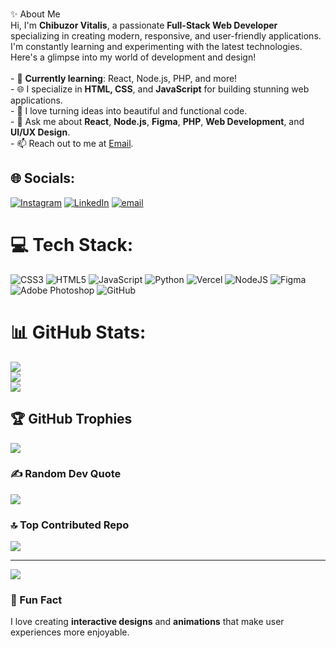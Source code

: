 

<br> ✨ About Me<br>Hi, I'm **Chibuzor Vitalis**, a passionate **Full-Stack Web Developer** specializing in creating modern, responsive, and user-friendly applications. I'm constantly learning and experimenting with the latest technologies. Here's a glimpse into my world of development and design!<br><br>- 🌱 **Currently learning**: React, Node.js, PHP, and more!<br>- 🌐 I specialize in **HTML, CSS**, and **JavaScript** for building stunning web applications.<br>- 🔧 I love turning ideas into beautiful and functional code.<br>- 💬 Ask me about **React**, **Node.js**, **Figma**, **PHP**, **Web Development**, and **UI/UX Design**.<br>- 📫 Reach out to me at [Email](vitalisugorji1@gmail.com).


## 🌐 Socials:
[![Instagram](https://img.shields.io/badge/Instagram-%23E4405F.svg?logo=Instagram&logoColor=white)](https://instagram.com/blackboi_joy) [![LinkedIn](https://img.shields.io/badge/LinkedIn-%230077B5.svg?logo=linkedin&logoColor=white)](https://linkedin.com/in/https://www.linkedin.com/in/ugorji30/) [![email](https://img.shields.io/badge/Email-D14836?logo=gmail&logoColor=white)](mailto:vitalisugorji1@gmail.com) 

# 💻 Tech Stack:
![CSS3](https://img.shields.io/badge/css3-%231572B6.svg?style=for-the-badge&logo=css3&logoColor=white) ![HTML5](https://img.shields.io/badge/html5-%23E34F26.svg?style=for-the-badge&logo=html5&logoColor=white) ![JavaScript](https://img.shields.io/badge/javascript-%23323330.svg?style=for-the-badge&logo=javascript&logoColor=%23F7DF1E) ![Python](https://img.shields.io/badge/python-3670A0?style=for-the-badge&logo=python&logoColor=ffdd54) ![Vercel](https://img.shields.io/badge/vercel-%23000000.svg?style=for-the-badge&logo=vercel&logoColor=white) ![NodeJS](https://img.shields.io/badge/node.js-6DA55F?style=for-the-badge&logo=node.js&logoColor=white) ![Figma](https://img.shields.io/badge/figma-%23F24E1E.svg?style=for-the-badge&logo=figma&logoColor=white) ![Adobe Photoshop](https://img.shields.io/badge/adobe%20photoshop-%2331A8FF.svg?style=for-the-badge&logo=adobe%20photoshop&logoColor=white) ![GitHub](https://img.shields.io/badge/github-%23121011.svg?style=for-the-badge&logo=github&logoColor=white)
# 📊 GitHub Stats:
![](https://github-readme-stats.vercel.app/api?username=vitalis011&theme=dark&hide_border=false&include_all_commits=true&count_private=false)<br/>
![](https://nirzak-streak-stats.vercel.app/?user=vitalis011&theme=dark&hide_border=false)<br/>
![](https://github-readme-stats.vercel.app/api/top-langs/?username=vitalis011&theme=dark&hide_border=false&include_all_commits=true&count_private=false&layout=compact)

## 🏆 GitHub Trophies
![](https://github-profile-trophy.vercel.app/?username=vitalis011&theme=radical&no-frame=false&no-bg=true&margin-w=4)

### ✍️ Random Dev Quote
![](https://quotes-github-readme.vercel.app/api?type=vetical&theme=radical)

### 🔝 Top Contributed Repo
![](https://github-contributor-stats.vercel.app/api?username=vitalis011&limit=5&theme=dark&combine_all_yearly_contributions=true)

---
[![](https://visitcount.itsvg.in/api?id=vitalis011&icon=0&color=0)](https://visitcount.itsvg.in)


### 🌟 Fun Fact
I love creating **interactive designs** and **animations** that make user experiences more enjoyable. 


   
